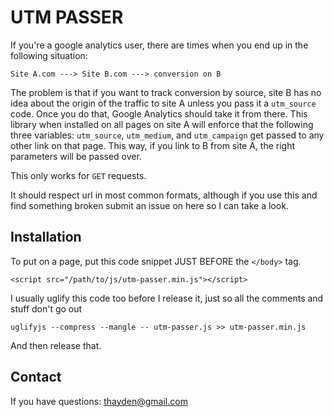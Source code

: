 UTM PASSER
============

If you're a google analytics user, there are times when you end up in the following situation:

```
Site A.com ---> Site B.com ---> conversion on B
```

The problem is that if you want to track conversion by source, site B has no idea about the origin of the traffic to site A unless you pass it a `utm_source` code. Once you do that, Google Analytics should take it from there. This library when installed on all pages on site A will enforce that the following three variables: `utm_source`, `utm_medium`, and `utm_campaign` get passed to any other link on that page. This way, if you link to B from site A, the right parameters will be passed over.

This only works for `GET` requests. 

It should respect url in most common formats, although if you use this and find something broken submit an issue on here so I can take a look.


Installation
------------

To put on a page, put this code snippet JUST BEFORE the `</body>` tag.

```
<script src="/path/to/js/utm-passer.min.js"></script>
```

I usually uglify this code too before I release it, just so all the comments and stuff don't go out
```
uglifyjs --compress --mangle -- utm-passer.js >> utm-passer.min.js
```

And then release that.

Contact
-----------

If you have questions: thayden@gmail.com
